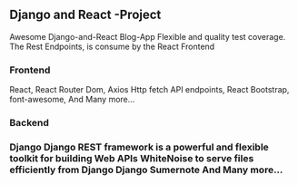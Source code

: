 
<h2> Django and React -Project</h2>

Awesome Django-and-React Blog-App Flexible and quality test coverage.
The Rest Endpoints, is consume by the React Frontend


<h3>Frontend</h3>

React,
React Router Dom,
Axios Http fetch API endpoints,
React Bootstrap,
font-awesome,
And Many more...

<h3>Backend<h3>
 
 Django
 Django REST framework is a powerful and flexible toolkit for building Web APIs
WhiteNoise to serve files efficiently from Django
Django Sumernote
And Many more...


